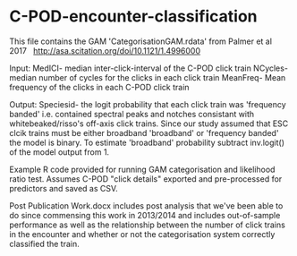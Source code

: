# C-POD-encounter-classification
This file contains the GAM 'CategorisationGAM.rdata' from Palmer et al 2017  
 http://asa.scitation.org/doi/10.1121/1.4996000

 Input: 
 MedICI- median inter-click-interval of the C-POD click train
 NCycles- median number of cycles for the clicks in each click train
 MeanFreq- Mean frequency of the clicks in each C-POD click train 

 Output:
 Speciesid- the logit probability that each click train was 'frequency banded' i.e. contained spectral peaks and notches
 consistant with whitebeaked/risso's off-axis click trains. Since our study assumed that ESC clcik trains must be either broadband
 'broadband' or 'frequency banded' the model is binary. To estimate 'broadband' probability subtract inv.logit() of the model output 
  from 1. 

Example R code provided for running GAM categorisation and likelihood ratio test. Assumes C-POD "click details" exported and pre-processed for predictors and saved as CSV.

Post Publication Work.docx includes post analysis that we've been able to do since commensing this work in 2013/2014 and includes out-of-sample performance as well as the relationship between the number of click trains in the encounter and whether or not the categorisation system correctly classified the train.

